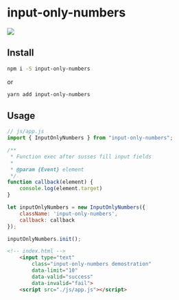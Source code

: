 # input-only-numbers
![](https://habrastorage.org/webt/lt/ij/yv/ltijyvo4sdcwhwaxfxzpkuuexq4.gif)
## Install
```bash
npm i -S input-only-numbers
```
or
```bash
yarn add input-only-numbers
```
## Usage
```javascript
// js/app.js
import { InputOnlyNumbers } from "input-only-numbers";

/**
 * Function exec after susses fill input fields
 * 
 * @param {Event} element 
 */
function callback(element) {
    console.log(element.target)
}

let inputOnlyNumbers = new InputOnlyNumbers({
    className: 'input-only-numbers',
    callback: callback
});

inputOnlyNumbers.init();
```
```html
<!-- index.html -->
    <input type="text"
        class="input-only-numbers demostration"
        data-limit="10"
        data-valid="success"
        data-invalid="fail">
    <script src="./js/app.js"></script>
```



